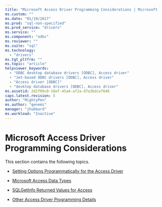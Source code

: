 ```yaml
---
title: "Microsoft Access Driver Programming Considerations | Microsoft Docs"
ms.custom: ""
ms.date: "01/19/2017"
ms.prod: "sql-non-specified"
ms.prod_service: "drivers"
ms.service: ""
ms.component: "odbc"
ms.reviewer: ""
ms.suite: "sql"
ms.technology: 
  - "drivers"
ms.tgt_pltfrm: ""
ms.topic: "article"
helpviewer_keywords: 
  - "ODBC desktop database drivers [ODBC], Access driver"
  - "Jet-based ODBC drivers [ODBC], Access driver"
  - "Access driver [ODBC]"
  - "desktop database drivers [ODBC], Access driver"
ms.assetid: 2d2f09c0-18ef-45a4-a72a-d7a3bdcef646
caps.latest.revision: 5
author: "MightyPen"
ms.author: "genemi"
manager: "jhubbard"
ms.workload: "Inactive"
---
```

# Microsoft Access Driver Programming Considerations
This section contains the following topics.  
  
-   [Setting Options Programmatically for the Access Driver](../../odbc/microsoft/setting-options-programmatically-for-the-access-driver.md)  
  
-   [Microsoft Access Data Types](../../odbc/microsoft/microsoft-access-data-types.md)  
  
-   [SQLGetInfo Returned Values for Access](../../odbc/microsoft/sqlgetinfo-returned-values-for-access.md)  
  
-   [Other Access Driver Programming Details](../../odbc/microsoft/other-access-driver-programming-details.md)
